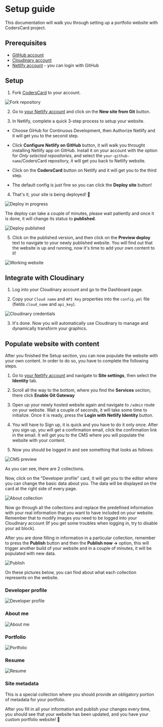 # Setup guide

This documentation will walk you through setting up a portfolio website with CodersCard project.

## Prerequisites

- [GitHub account](https://github.com/join)
- [Cloudinary account](https://cloudinary.com/users/register/free)
- [Netlify account](https://app.netlify.com/signup) - you can login with GitHub

## Setup

1. Fork [CodersCard](https://github.com/CodersCrew/CodersCard) to your account.

![Fork repository](./images/fork.png)

2. Go to [your Netlify account](https://app.netlify.com/) and click on the **New site from Git** button.

3. In Netlify, complete a quick 3-step process to setup your website.

- Choose GiHub for Continuous Development, then Authorize Netlify and it will get you to the second step.

- Click **Configure Netlify on GitHub** button, it will walk you throught installing Netlify app on GitHub. Install it on your account with the option for *Only selected repositories*, and select the `your-github-name`/CodersCard repository, it will get you back to Netlify website.

- Click on the **CodersCard** button on Netlify and it will get you to the third step.

- The default config is just fine so you can click the **Deploy site** button!

4. That's it, your site is being deployed! 🎉

![Deploy in progress](./images/deploy-in-progress.png)

The deploy can take a couple of minutes, please wait patiently and once it is done, it will change its status to **published**.

![Deploy published](./images/deploy-published.png)

5. Click on the published version, and then click on the **Preview deploy** text to navigate to your newly published website. You will find out that the website is up and running, now it's time to add your own content to it!

![Working website](./images/up-and-running.png)

## Integrate with Cloudinary

1. Log into your Cloudinary account and go to the Dashboard page.

2. Copy your `Cloud name` and `API Key` properties into the `config.yml` file (fields `cloud_name` and `api_key`).

![Cloudinary credentials](./images/cloudinary-console-details.png)

3. It's done. Now you will automatically use Cloudinary to manage and dynamically transform your graphics.

## Populate website with content

After you finished the Setup section, you can now populate the website with your own content.
In order to do so, you have to complete the following steps.

1. Go to [your Netlify account]((https://app.netlify.com/)) and navigate to **Site settings**, then select the **Identity** tab.

2. Scroll all the way to the bottom, where you find the **Services** section, there click **Enable Git Gateway**

3. Open up your newly hosted website again and navigate to `/admin` route on your website.
Wait a couple of seconds, it will take some time to initialize. Once it is ready, press the **Login with Netlify Identity** button.

4. You will have to Sign up, it is quick and you have to do it only once. After you sign up, you will get a confirmation email, click the confirmation link in the email. It will get you to the CMS where you will populate the website with your content.

5. Now you should be logged in and see something that looks as follows:

![CMS preview](./images/cms-view.png)

As you can see, there are 2 collections.

Now, click on the "Developer profile" card, it will get you to the editor where you can change the basic data about you. The data will be displayed on the card at the right side of every page.

![About collection](./images/developer-collection.png)

Now go through all the collections and replace the predefined information with your real information that you want to have included on your website. Remember that to modify images you need to be logged into your Cloudinary account (If you get some troubles when logging in, try to disable your ad block).

After you are done filling in information in a particular collection, remember to press the **Publish** button and then the **Publish now ->** option, this will trigger another build of your website and in a couple of minutes, it will be populated with new data.

![Publish](./images/publish.png)

On these pictures below, you can find about what each collection represents on the website.

### Developer profile

![Developer profile](./images/developer-profile.png)

### About me

![About me](./images/about-me.png)

### Portfolio
![Portfolio](./images/portfolio.png)

### Resume
![Resume](./images/resume.png)

### Site metadata

This is a special collection where you should provide an obligatory portion of metadata for your portfolio.

After you fill in all your information and publish your changes every time, you should see that your website has been updated, and you have your custom portfolio website! 🎉
